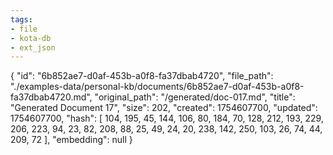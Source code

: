 ```yaml
---
tags:
- file
- kota-db
- ext_json
---
```

{
  "id": "6b852ae7-d0af-453b-a0f8-fa37dbab4720",
  "file_path": "./examples-data/personal-kb/documents/6b852ae7-d0af-453b-a0f8-fa37dbab4720.md",
  "original_path": "/generated/doc-017.md",
  "title": "Generated Document 17",
  "size": 202,
  "created": 1754607700,
  "updated": 1754607700,
  "hash": [
    104,
    195,
    45,
    144,
    106,
    80,
    184,
    70,
    128,
    212,
    193,
    229,
    206,
    223,
    94,
    23,
    82,
    208,
    88,
    25,
    49,
    24,
    20,
    238,
    142,
    250,
    103,
    26,
    74,
    44,
    209,
    72
  ],
  "embedding": null
}